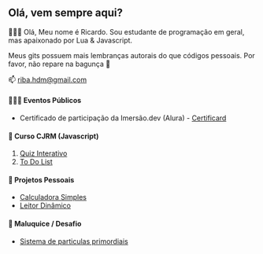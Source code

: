 ## Olá, vem sempre aqui?
🙋🏽‍♂️ Olá, Meu nome é Ricardo. Sou estudante de programação em geral, mas apaixonado por Lua & Javascript.

Meus gits possuem mais lembranças autorais do que códigos pessoais. Por favor, não repare na bagunça 👀

📫 riba.hdm@gmail.com

#### 👨🏽‍💻 Eventos Públicos
* Certificado de participação da Imersão.dev (Alura) - [Certificard](https://bindwkill.github.io/CertificardAlura/)

#### 📗 Curso CJRM (Javascript)
1. [Quiz Interativo](https://bindwkill.github.io/Quiz-Iterativo/)
2. [To Do List](https://bindwkill.github.io/todolist/)

#### 📔 Projetos Pessoais
* [Calculadora Simples](https://bindwkill.github.io/calculadoraSimplesJS/)
* [Leitor Dinâmico](https://bindwkill.github.io/leitordinamicohtml/)

#### 🧮 Maluquice / Desafio
* [Sistema de particulas primordiais](https://bindwkill.github.io/Primordial-Particle-System-with-JavaScript/)

<!---
- 👋 Hi, I’m @bindwkill
- 👀 I’m interested in ...
- 🌱 I’m currently learning ...
- 💞️ I’m looking to collaborate on ...
- 📫 How to reach me ...
bindwkill/bindwkill is a ✨ special ✨ repository because its `README.md` (this file) appears on your GitHub profile.
You can click the Preview link to take a look at your changes.
--->
